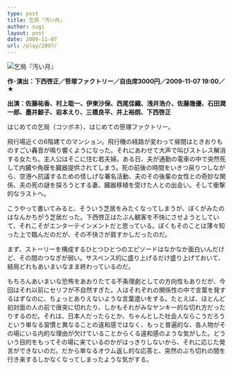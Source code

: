 ```yaml
---
type: post
title: 乞局『汚い月』
author: sugi
layout: post
date: 2009-11-07
url: /play/2097/
---
```

<img src="/images/play/20091107.jpg" alt="乞局『汚い月』" class="alignleft" />

**作･演出：下西啓正／笹塚ファクトリー／自由席3000円／2009-11-07 19:00／★**

**出演：佐藤祐香、村上聡一、伊東沙保、西尾佳織、浅井浩介、佐藤幾優、石田潤一郎、墨井鯨子、岩本えり、三橋良平、井上裕朗、下西啓正**

はじめての乞局（コツボネ）、はじめての笹塚ファクトリー。

飛行場近くの6階建てのマンション。飛行機の経路が変わって昼間はときおりものすごい轟音が鳴り響くようになった。それにあわせて大声で叫びストレス解消する女たち。主人公はそこに住む若夫婦。ある日、夫が通勤の電車の中で突然死して内臓や角膜を臓器提供されてしまう。死の前後の時間をいきつ戻りつしながら、空港へ抗議するための怪しげな署名活動、夫のその後輩の女性との奇妙な関係、夫の死の謎を探ろうとする妻、臓器移植を受けた人との出会い。そして衝撃的なラストへ。

こうやって書いてみると、そういう芝居をみたくなってしまうが、ぼくがみたのはなんかちがう芝居だった。下西啓正はたぶん観客を不快にさせようとしていて、それこそがエンターテインメントだと思っている。ぼくもそのことは薄々知った上で臨んだのだが、その不快さが肩すかしだったのだ。

まず、ストーリーを構成するひとつひとつのエピソードはなかなか面白いんだけど、その間のつなぎが弱い。サスペンス的に盛り上げるだけ盛り上げておいて、結局どれもあいまいなまま終わっているのだ。

もちろんあいまいな恐怖をあおりたてる不条理劇としての方向性もありだが、今回はそれ以前にセリフが不自然すぎた。人はそれぞれの関係性の中で言葉を発するはずなのに、ちょっとありえないような言葉遣いをする。たとえば、ほとんど初対面の人の前で唐突に切れたり、しかもそれがみなヤンキー的な切れ方だったりするのだ。それは、日本人だったらとか、ちゃんとした社会人ならこうだろうという単なる習慣と異なることの違和感ではなく、もっと普遍的な、各人物がその場にいる内的な理由が欠けていることからくる違和感のような気がした。どういう目的をもってその場に来ているのかがはっきりしないから、それに応じた発言ができないのだ。だから単なるオウム返し的な応答と、突然のぶち切れの間を行き来するしかなくなってしまったような気がする。

